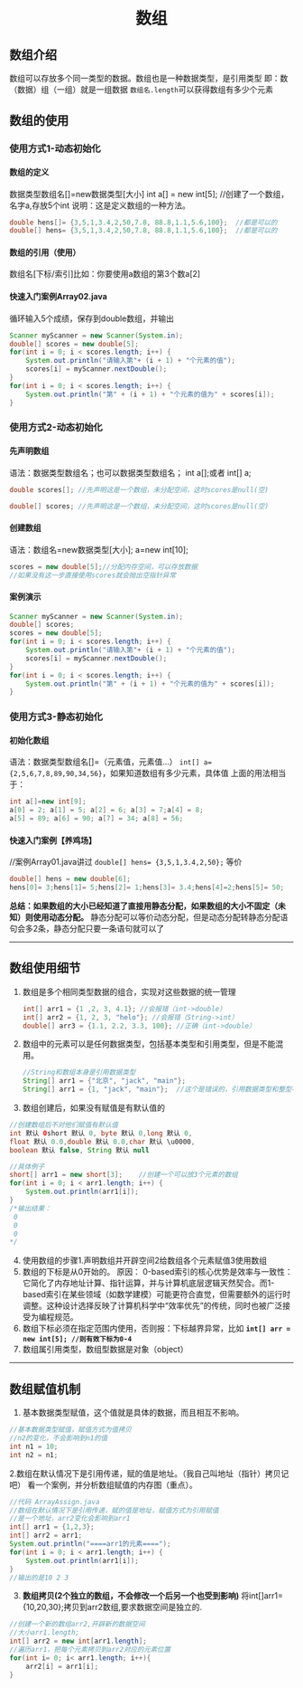 # <center>数组</center>
## 数组介绍
数组可以存放多个同一类型的数据。数组也是一种数据类型，是引用类型
即：数（数据）组（一组）就是一组数据
` 数组名.length `可以获得数组有多少个元素

## 数组的使用
### 使用方式1-动态初始化
#### 数组的定义
数据类型数组名[]=new数据类型[大小]
int a[] = new int[5]; //创建了一个数组，名字a,存放5个int
说明：这是定义数组的一种方法。
```java
double hens[]= {3,5,1,3.4,2,50,7.8, 88.8,1.1,5.6,100};  //都是可以的
double[] hens= {3,5,1,3.4,2,50,7.8, 88.8,1.1,5.6,100};  //都是可以的
```
#### 数组的引用（使用）
数组名[下标/索引]比如：你要使用a数组的第3个数a[2]
#### 快速入门案例Array02.java
循环输入5个成绩，保存到double数组，并输出
```java
Scanner myScanner = new Scanner(System.in);
double[] scores = new double[5];
for(int i = 0; i < scores.length; i++) {
    System.out.println("请输入第"+ (i + 1) + "个元素的值");
    scores[i] = myScanner.nextDouble();
}
for(int i = 0; i < scores.length; i++) {
    System.out.println("第" + (i + 1) + "个元素的值为" + scores[i]);
}
```
### 使用方式2-动态初始化
#### 先声明数组
语法：数据类型数组名；也可以数据类型数组名；
int a[];或者 int[] a;
```java
double scores[]; //先声明这是一个数组，未分配空间，这时scores是null(空)

double[] scores; //先声明这是一个数组，未分配空间，这时scores是null(空)
```
#### 创建数组
语法：数组名=new数据类型[大小];
a=new int[10];
```java
scores = new double[5];//分配内存空间，可以存放数据
//如果没有这一步直接使用scores就会抛出空指针异常
```
#### 案例演示
```java
Scanner myScanner = new Scanner(System.in);
double[] scores;
scores = new double[5];
for(int i = 0; i < scores.length; i++) {
    System.out.println("请输入第"+ (i + 1) + "个元素的值");
    scores[i] = myScanner.nextDouble();
}
for(int i = 0; i < scores.length; i++) {
    System.out.println("第" + (i + 1) + "个元素的值为" + scores[i]);
}
```
### 使用方式3-静态初始化
#### 初始化数组
语法：数据类型数组名[]=（元素值，元素值...）
`int[] a={2,5,6,7,8,89,90,34,56}`，如果知道数组有多少元素，具体值
上面的用法相当于：
```java
int a[]=new int[9];
a[0] = 2; a[1] = 5; a[2] = 6; a[3] = 7;a[4] = 8;
a[5] = 89; a[6] = 90; a[7] = 34; a[8] = 56;
```
#### 快速入门案例【养鸡场】
//案例Array01.java讲过
`double[] hens= {3,5,1,3.4,2,50};`
等价
```java
double[] hens = new double[6];
hens[0]= 3;hens[1]= 5;hens[2]= 1;hens[3]= 3.4;hens[4]=2;hens[5]= 50;
```
**总结：如果数组的大小已经知道了直接用静态分配，如果数组的大小不固定（未知）则使用动态分配。** 静态分配可以等价动态分配，但是动态分配转静态分配语句会多2条，静态分配只要一条语句就可以了
***
## 数组使用细节
1. 数组是多个相同类型数据的组合，实现对这些数据的统一管理
   ```java
   int[] arr1 = {1 ,2, 3, 4.1}; //会报错（int->double）
   int[] arr2 = {1, 2, 3, "helo"}; //会报错（String->int）
   double[] arr3 = {1.1, 2.2, 3.3, 100}; //正确（int->double）
   ```
2. 数组中的元素可以是任何数据类型，包括基本类型和引用类型，但是不能混用。
   ```java
   //String和数组本身是引用数据类型
   String[] arr1 = {"北京", "jack", "main"}; 
   String[] arr1 = {1, "jack", "main"};  //这个是错误的，引用数据类型和整型不能放到一起
   ```
3. 数组创建后，如果没有赋值是有默认值的
```java
//创建数组后不对他们赋值有默认值
int 默认 0short 默认 0, byte 默认 0,long 默认 0, 
float 默认 0.0,double 默认 0.0,char 默认 \u0000,
boolean 默认 false, String 默认 null

//具体例子
short[] arr1 = new short[3];    //创建一个可以放3个元素的数组
for(int i = 0; i < arr1.length; i++) {
    System.out.println(arr1[i]);
}
/*输出结果：
 0
 0
 0
*/ 
```
4. 使用数组的步骤1.声明数组并开辟空间2给数组各个元素赋值3使用数组
5. 数组的下标是从0开始的。
   原因：
   0-based索引的核心优势是效率与一致性：它简化了内存地址计算、指针运算，并与计算机底层逻辑天然契合。而1-based索引在某些领域（如数学建模）可能更符合直觉，但需要额外的运行时调整。这种设计选择反映了计算机科学中“效率优先”的传统，同时也被广泛接受为编程规范。
6. 数组下标必须在指定范围内使用，否则报：下标越界异常，比如
**`int[] arr = new int[5]; //则有效下标为0-4`**
7. 数组属引用类型，数组型数据是对象（object）
***
## 数组赋值机制
1. 基本数据类型赋值，这个值就是具体的数据，而且相互不影响。
``` java
//基本数据类型赋值，赋值方式为值拷贝
//n2的变化，不会影响到n1的值
int n1 = 10;
int n2 = n1;

```
2.数组在默认情况下是引用传递，赋的值是地址。（我自己叫地址（指针）拷贝记吧）
看一个案例，并分析数组赋值的内存图（重点）。
```java
//代码 ArrayAssign.java
//数组在默认情况下是引用传递，赋的值是地址，赋值方式为引用赋值
//是一个地址，arr2变化会影响到arr1
int[] arr1 = {1,2,3};
int[] arr2 = arr1;
System.out.println("====arr1的元素====");
for(int i = 0; i < arr1.length; i++) {
    System.out.println(arr1[i]);
}
//输出的是10 2 3
```
3. **数组拷贝(2个独立的数组，不会修改一个后另一个也受到影响)**
   将int[]arr1={10,20,30};拷贝到arr2数组,要求数据空间是独立的.
```java
//创建一个新的数组arr2,开辟新的数据空间
//大小arr1.length;
int[] arr2 = new int[arr1.length];
//遍历arr1，把每个元素拷贝到arr2对应的元素位置
for(int i= 0; i< arr1.length; i++){
    arr2[i] = arr1[i];
}
```
